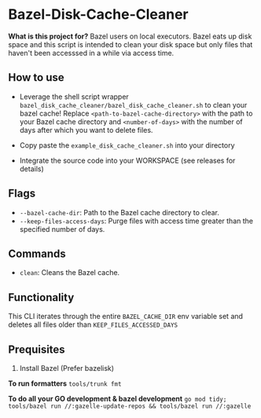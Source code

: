 # Bazel-Disk-Cache-Cleaner

**What is this project for?**
Bazel users on local executors. Bazel eats up disk space and this script is intended to clean your disk space but only files that haven't been accesssed in a while via access time.

## How to use

- Leverage the shell script wrapper `bazel_disk_cache_cleaner/bazel_disk_cache_cleaner.sh` to clean your bazel cache!
Replace `<path-to-bazel-cache-directory>` with the path to your Bazel cache directory and `<number-of-days>` with the number of days after which you want to delete files. 

- Copy paste the `example_disk_cache_cleaner.sh` into your directory

- Integrate the source code into your WORKSPACE (see releases for details)

## Flags

- `--bazel-cache-dir`: Path to the Bazel cache directory to clear.
- `--keep-files-access-days`: Purge files with access time greater than the specified number of days.

## Commands

- `clean`: Cleans the Bazel cache.

## Functionality

This CLI iterates through the entire `BAZEL_CACHE_DIR` env variable set and deletes all files older than `KEEP_FILES_ACCESSED_DAYS`

## Prequisites

1. Install Bazel (Prefer bazelisk)

**To run formatters**
`tools/trunk fmt`

**To do all your GO development & bazel development**
`go mod tidy; tools/bazel run //:gazelle-update-repos && tools/bazel run //:gazelle`
